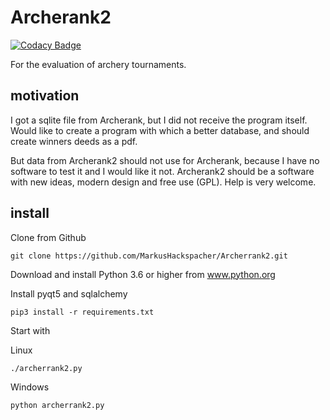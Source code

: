 Archerank2
==========

[![Codacy Badge](https://api.codacy.com/project/badge/Grade/28c624d32d36476ab7d0e9c831318127)](https://app.codacy.com/app/Malta/Archerrank2?utm_source=github.com&utm_medium=referral&utm_content=MarkusHackspacher/Archerrank2&utm_campaign=Badge_Grade_Dashboard)

For the evaluation of archery tournaments.

motivation
----------

I got a sqlite file from Archerank, but I did not receive the program itself.
Would like to create a program with which a better database,
and should create winners deeds as a pdf.

But data from Archerank2 should not use for Archerank,
because I have no software to test it and I would like it not.
Archerank2 should be a software with new ideas, modern design and free use (GPL). 
Help is very welcome.

install
-------

Clone from Github

```
git clone https://github.com/MarkusHackspacher/Archerrank2.git
```

Download and install Python 3.6 or higher from www.python.org

Install pyqt5 and sqlalchemy

```
pip3 install -r requirements.txt
```

Start with

Linux

```
./archerrank2.py
```

Windows

```
python archerrank2.py
```
